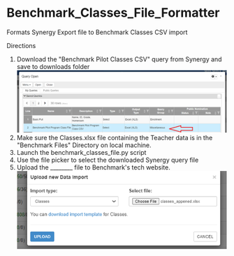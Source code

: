 # Benchmark_Classes_File_Formatter
Formats Synergy Export file to Benchmark Classes CSV import

Directions

1) Download the "Benchmark Pilot Classes CSV" query from Synergy and save to downloads folder
![](https://github.com/aaronzech/images/blob/main/Screenshot_222.png)
2) Make sure the Classes.xlsx file containing the Teacher data is in the "Benchmark Files" Directory on local machine.
3) Launch the benchmark_classes_file.py script
4) Use the file picker to select the downloaded Synergy query file
5) Upload the ________ file to Benchmark's tech website.
![](https://github.com/aaronzech/images/blob/main/Screenshot_223.png)
